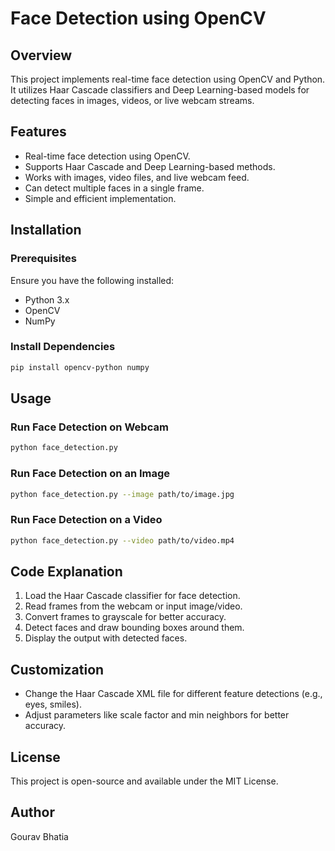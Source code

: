 # Face Detection using OpenCV

## Overview
This project implements real-time face detection using OpenCV and Python. It utilizes Haar Cascade classifiers and Deep Learning-based models for detecting faces in images, videos, or live webcam streams.

## Features
- Real-time face detection using OpenCV.
- Supports Haar Cascade and Deep Learning-based methods.
- Works with images, video files, and live webcam feed.
- Can detect multiple faces in a single frame.
- Simple and efficient implementation.

## Installation
### Prerequisites
Ensure you have the following installed:
- Python 3.x
- OpenCV
- NumPy

### Install Dependencies
```sh
pip install opencv-python numpy
```

## Usage
### Run Face Detection on Webcam
```sh
python face_detection.py
```

### Run Face Detection on an Image
```sh
python face_detection.py --image path/to/image.jpg
```

### Run Face Detection on a Video
```sh
python face_detection.py --video path/to/video.mp4
```

## Code Explanation
1. Load the Haar Cascade classifier for face detection.
2. Read frames from the webcam or input image/video.
3. Convert frames to grayscale for better accuracy.
4. Detect faces and draw bounding boxes around them.
5. Display the output with detected faces.

## Customization
- Change the Haar Cascade XML file for different feature detections (e.g., eyes, smiles).
- Adjust parameters like scale factor and min neighbors for better accuracy.

## License
This project is open-source and available under the MIT License.

## Author
Gourav Bhatia

